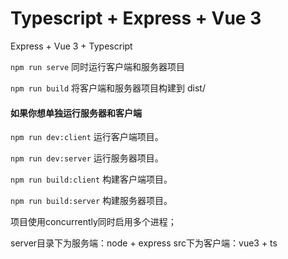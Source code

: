 # Typescript + Express + Vue 3  
  Express + Vue 3 + Typescript  

`npm run serve` 同时运行客户端和服务器项目
 
`npm run build` 将客户端和服务器项目构建到 dist/

#### 如果你想单独运行服务器和客户端
 
`npm run dev:client` 运行客户端项目。
 
`npm run dev:server` 运行服务器项目。
  
  
`npm run build:client` 构建客户端项目。
 
`npm run build:server` 构建服务器项目。

项目使用concurrently同时启用多个进程；

server目录下为服务端：node + express
src下为客户端：vue3 + ts 